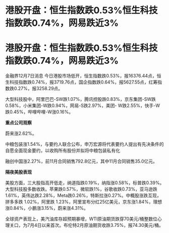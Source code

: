 # 港股开盘：恒生指数跌0.53%恒生科技指数跌0.74%，网易跌近3%

# 港股开盘：恒生指数跌0.53%恒生科技指数跌0.74%，网易跌近3%

金融界12月7日消息
今日港股市场低开，恒生指数跌0.53%，报16376.44点，恒生科技指数跌0.74%，报3719.76点，国企指数跌0.64%，报5627.55点，红筹指数跌0.27%，报3258.29点。

大型科技股中，阿里巴巴-SW跌1.07%，腾讯控股跌0.83%，京东集团-SW跌0.58%，小米集团-W跌0.94%，网易-S跌2.97%，美团-
W跌2.55%，快手-W跌0.45%，哔哩哔哩-W涨0.16%。

**重点公司观察**

蔚来涨2.62%。

中粮包装涨1.54%，与要约人联合公布，申万宏源将代表要约人提出有先决条件的自愿全面现金要约，以收购所有股份并拟将中粮包装私有化

融创中国涨2.27%，前11月合同销售792.8亿元，其中11月合同销售35.0亿元。

**隔夜美股表现**

美股方面，三大股指高开低走，纳道指跌0.19%，纳指涨0.58%，标普跌0.39%。
大型科技股多数收跌。苹果跌0.57%，微软跌1%，谷歌收跌0.73%，亚马逊跌1.61%，英伟达跌2.28%，Meta跌0.26%，特斯拉涨0.27%。中概股涨跌互现，拼多多跌
1.02%，阿里跌 1.23%，阿里宣布分红25亿美元，京东涨1.84%，理想涨0.84%，小鹏涨3.15%，蔚来涨4.31%。

全球资产表现上，美汽油库存超预期暴增，WTI原油期货跌穿70美元/桶整数位心理关口，为7月4日以来首次。布伦特2月原油期货收跌3.75%，报74.30美元/桶。

